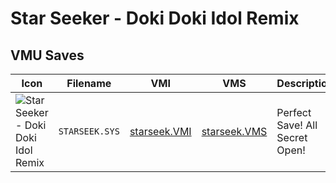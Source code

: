 # Star Seeker - Doki Doki Idol Remix

## VMU Saves

| Icon | Filename | VMI | VMS | Description |
|------|----------|-----|-----|-------------|
| ![Star Seeker - Doki Doki Idol Remix](../icons/STARSEEK.SYS.GIF) | `STARSEEK.SYS` | [starseek.VMI](starseek.VMI) | [starseek.VMS](starseek.VMS) | Perfect Save! All Secret Open!
